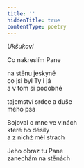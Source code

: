 ```yaml
---
title: ''
hiddenTitle: true
contentType: poetry
---
```


<section>

_Ukšukovi_

Co nakreslím Pane

na stěnu jeskyně  
co jsi byl Ty i já  
a v tom si podobné

</section>

<section>

tajemství srdce a duše  
mého psa

</section>

<section>

Bojoval o mne ve vlnách  
které ho děsily  
a z nichž měl strach

</section>

<section>

Jeho obraz tu Pane  
zanechám na stěnách

</section>
